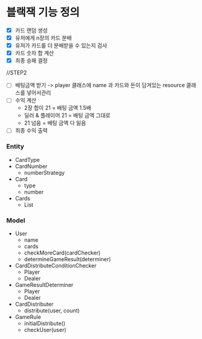 # 블랙잭 기능 정의
* [x] 카드 랜덤 생성
* [X] 유저에게 n장의 카드 분배
* [X] 유저가 카드를 더 분배받을 수 있는지 검사
* [X] 카드 숫자 합 계산
* [X] 최종 승패 결정

//STEP2
* [ ] 배팅금액 받기 -> player 클래스에 name 과 카드와 돈이 담겨있는 resource 클래스를 넣어서관리
* [ ] 수익 계산
  * 2장 합이 21 = 배팅 금액 1.5배
  * 딜러 & 플레이어 21 = 배팅 금액 그대로
  * 21 넘음 = 배팅 금액 다 잃음
* [ ] 최종 수익 출력

### Entity
- CardType
- CardNumber
    - numberStrategy
- Card
    - type
    - number
- Cards
    - List<Card>

### Model
- User
    - name
    - cards
    - checkMoreCard(cardChecker)
    - determineGameResult(determiner)
- CardDistributeConditionChecker
    - Player
    - Dealer
- GameResultDeterminer
    - Player
    - Dealer
- CardDistributer
    - distribute(user, count)
- GameRule
    - initialDistribute()
    - checkUser(user)